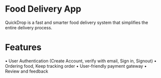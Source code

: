 # Food Delivery App
QuickDrop is a fast and smarter food delivery system that simplifies the entire delivery process.
# Features
• User Authentication (Create Account, verify with email, Sign in, Signout)
• Ordering food, Keep tracking order
• User-friendly payment gateway
• Review and feedback
